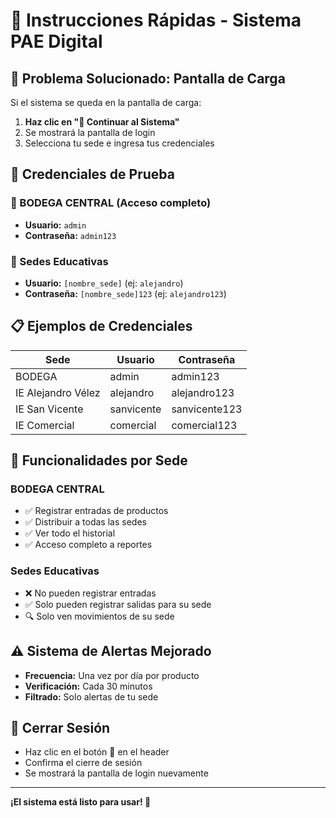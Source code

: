 # 🚀 Instrucciones Rápidas - Sistema PAE Digital

## 🔧 Problema Solucionado: Pantalla de Carga

Si el sistema se queda en la pantalla de carga:

1. **Haz clic en "🚀 Continuar al Sistema"**
2. Se mostrará la pantalla de login
3. Selecciona tu sede e ingresa tus credenciales

## 🔐 Credenciales de Prueba

### 🏢 BODEGA CENTRAL (Acceso completo)
- **Usuario:** `admin`
- **Contraseña:** `admin123`

### 🏫 Sedes Educativas
- **Usuario:** `[nombre_sede]` (ej: `alejandro`)
- **Contraseña:** `[nombre_sede]123` (ej: `alejandro123`)

## 📋 Ejemplos de Credenciales

| Sede | Usuario | Contraseña |
|------|---------|------------|
| BODEGA | admin | admin123 |
| IE Alejandro Vélez | alejandro | alejandro123 |
| IE San Vicente | sanvicente | sanvicente123 |
| IE Comercial | comercial | comercial123 |

## 🎯 Funcionalidades por Sede

### BODEGA CENTRAL
- ✅ Registrar entradas de productos
- ✅ Distribuir a todas las sedes
- ✅ Ver todo el historial
- ✅ Acceso completo a reportes

### Sedes Educativas
- ❌ No pueden registrar entradas
- ✅ Solo pueden registrar salidas para su sede
- 🔍 Solo ven movimientos de su sede

## ⚠️ Sistema de Alertas Mejorado

- **Frecuencia:** Una vez por día por producto
- **Verificación:** Cada 30 minutos
- **Filtrado:** Solo alertas de tu sede

## 🚪 Cerrar Sesión

- Haz clic en el botón 🚪 en el header
- Confirma el cierre de sesión
- Se mostrará la pantalla de login nuevamente

---

**¡El sistema está listo para usar! 🎉**
